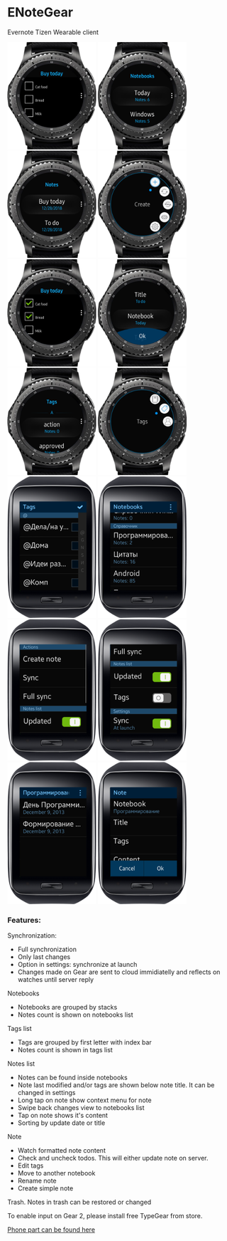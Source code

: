 # ENoteGear

Evernote Tizen Wearable client

<div>
<img alt="" src="screenshots/Circle1.png" width="200"/>
<img alt="" src="screenshots/Circle2.png" width="200"/>
<img alt="" src="screenshots/Circle3.png" width="200"/>
<img alt="" src="screenshots/Circle4.png" width="200"/>
<img alt="" src="screenshots/Circle5.png" width="200"/>
<img alt="" src="screenshots/Circle6.png" width="200"/>
<img alt="" src="screenshots/Circle7.png" width="200"/>
<img alt="" src="screenshots/Circle8.png" width="200"/>
<img alt="" src="screenshots/Screen1.png" width="200"/>
<img alt="" src="screenshots/Screen2.png" width="200"/>
<img alt="" src="screenshots/Screen3.png" width="200"/>
<img alt="" src="screenshots/Screen4.png" width="200"/>
<img alt="" src="screenshots/Screen5.png" width="200"/>
<img alt="" src="screenshots/Screen6.png" width="200"/>
</div>

### Features:
Synchronization:
* Full synchronization
* Only last changes
* Option in settings: synchronize at launch
* Changes made on Gear are sent to cloud immidiatelly and reflects on watches until server reply

Notebooks
* Notebooks are grouped by stacks
* Notes count is shown on notebooks list

Tags list
* Tags are grouped by first letter with index bar
* Notes count is shown in tags list

Notes list
* Notes can be found inside notebooks
* Note last modified and/or tags are shown below note title. It can be changed in settings
* Long tap on note show context menu for note
* Swipe back changes view to notebooks list
* Tap on note shows it's content
* Sorting by update date or title

Note
* Watch formatted note content
* Check and uncheck todos. This will either update note on server.
* Edit tags
* Move to another notebook
* Rename note
* Create simple note

Trash. Notes in trash can be restored or changed

To enable input on Gear 2, please install free TypeGear from store.

[Phone part can be found here](https://github.com/RumataEstorish/GearHub)
